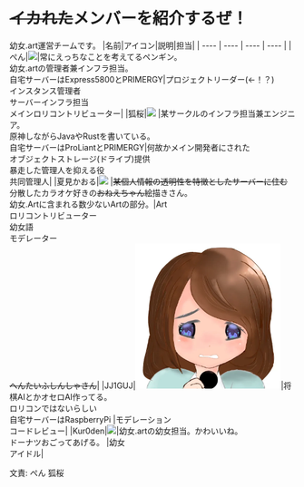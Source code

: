 # ~~イカれた~~メンバーを紹介するぜ！
幼女.art運営チームです。
|名前|アイコン|説明|担当|
| ---- | ---- | ---- | ---- |
|ぺん|<img src="/assets/icons/2024-01-23%2018-52-45%201.png.webp" width="256">|常にえっちなことを考えてるペンギン。</br>幼女.artの管理者兼インフラ担当。</br>自宅サーバーはExpress5800とPRIMERGY|プロジェクトリーダー(←！？)</br>インスタンス管理者</br>サーバーインフラ担当</br>メインロリコントリビューター|
|狐桜|<img src="/assets/icons/kozakura2.png.webp" width="256">  |某サークルのインフラ担当兼エンジニア。</br>原神しながらJavaやRustを書いている。</br>自宅サーバーはProLiantとPRIMERGY|何故かメイン開発者にされた<br>オブジェクトストレージ(ドライブ)提供</br>暴走した管理人を抑える役</br>共同管理人|
|夏見かおる|<img src="https://github.com/yojo-art/cherrypick/assets/121443048/87a2d9ba-2b99-46a9-bf52-73cb7521b3ec" width="256">  |~~某個人情報の透明性を特徴としたサーバーに住む~~分散したカラオケ好きの~~おねえちゃん~~絵描きさん。</br>幼女.Artに含まれる数少ないArtの部分。|Art<br>ロリコントリビューター<br>幼女語<br>モデレーター<br>~~へんたいふしんしゃさん~~|
|JJ1GUJ|<img src="/assets/icons/jj1guj.webp" width="256">|将棋AIとかオセロAI作ってる。</br>ロリコンではないらしい</br>自宅サーバーはRaspberryPi  |モデレーション</br>コードレビュー|
|Kur0den|<img src="/assets/icons/kuroden.web.webp" width="256">|幼女.artの幼女担当。かわいいね。</br>ドーナツおごってあげる。  |幼女</br>アイドル|

文責: ぺん 狐桜

